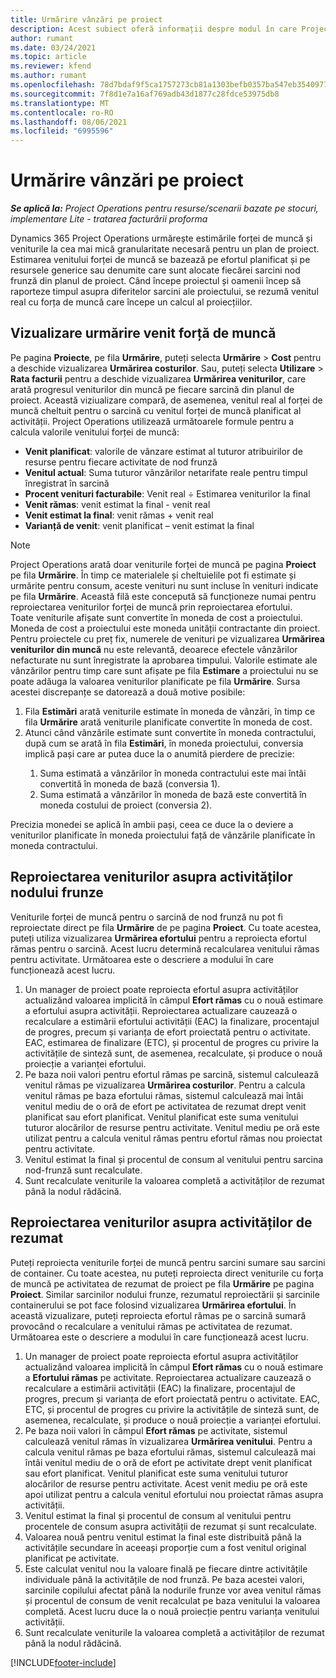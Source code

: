 ```yaml
---
title: Urmărire vânzări pe proiect
description: Acest subiect oferă informații despre modul în care Project Operations urmărește progresul în raport cu venitul forței de muncă pentru un proiect.
author: rumant
ms.date: 03/24/2021
ms.topic: article
ms.reviewer: kfend
ms.author: rumant
ms.openlocfilehash: 78d7bdaf9f5ca1757273cb81a1303befb0357ba547eb354097786fc3c38962b9
ms.sourcegitcommit: 7f8d1e7a16af769adb43d1877c28fdce53975db8
ms.translationtype: MT
ms.contentlocale: ro-RO
ms.lasthandoff: 08/06/2021
ms.locfileid: "6995596"
---
```

# <a name="project-sales-tracking"></a>Urmărire vânzări pe proiect

_**Se aplică la:** Project Operations pentru resurse/scenarii bazate pe stocuri, implementare Lite - tratarea facturării proforma_

Dynamics 365 Project Operations urmărește estimările forței de muncă și veniturile la cea mai mică granularitate necesară pentru un plan de proiect. Estimarea venitului forței de muncă se bazează pe efortul planificat și pe resursele generice sau denumite care sunt alocate fiecărei sarcini nod frunză din planul de proiect. Când începe proiectul și oamenii încep să raporteze timpul asupra diferitelor sarcini ale proiectului, se rezumă venitul real cu forța de muncă care începe un calcul al proiecțiilor.

## <a name="labor-revenue-tracking-view"></a>Vizualizare urmărire venit forță de muncă

Pe pagina **Proiecte**, pe fila **Urmărire**, puteți selecta **Urmărire** > **Cost** pentru a deschide vizualizarea **Urmărirea costurilor**. Sau, puteți selecta **Utilizare** > **Rata facturii** pentru a deschide vizualizarea **Urmărirea veniturilor**, care arată progresul veniturilor din muncă pe fiecare sarcină din planul de proiect. Această viziualizare compară, de asemenea, venitul real al forței de muncă cheltuit pentru o sarcină cu venitul forței de muncă planificat al activității. Project Operations utilizează următoarele formule pentru a calcula valorile venitului forței de muncă:

- **Venit planificat**: valorile de vânzare estimat al tuturor atribuirilor de resurse pentru fiecare activitate de nod frunză
- **Venitul actual**: Suma tuturor vânzărilor netarifate reale pentru timpul înregistrat în sarcină
- **Procent venituri facturabile**: Venit real ÷ Estimarea veniturilor la final
- **Venit rămas**: venit estimat la final - venit real
- **Venit estimat la final**: venit rămas + venit real
- **Varianță de venit**: venit planificat – venit estimat la final


> [!NOTE]
> Project Operations arată doar veniturile forței de muncă pe pagina **Proiect** pe fila **Urmărire**. În timp ce materialele și cheltuielile pot fi estimate și urmărite pentru consum, aceste venituri nu sunt incluse în venituri indicate pe fila **Urmărire**. Această filă este concepută să funcționeze numai pentru reproiectarea veniturilor forței de muncă prin reproiectarea efortului.  
> Toate veniturile afișate sunt convertite în moneda de cost a proiectului. Moneda de cost a proiectului este moneda unității contractante din proiect. Pentru proiectele cu preț fix, numerele de venituri pe vizualizarea **Urmărirea veniturilor din muncă** nu este relevantă, deoarece efectele vânzărilor nefacturate nu sunt înregistrate la aprobarea timpului.
> Valorile estimate ale vânzărilor pentru timp care sunt afișate pe fila **Estimare** a proiectului nu se poate adăuga la valoarea veniturilor planificate pe fila **Urmărire**. Sursa acestei discrepanțe se datorează a două motive posibile:
><ol>
   ><li> Fila <b>Estimări</b> arată veniturile estimate în moneda de vânzări, în timp ce fila <b>Urmărire</b> arată veniturile planificate convertite în moneda de cost. </li>
   ><li> Atunci când vânzările estimate sunt convertite în moneda contractului, după cum se arată în fila <b>Estimări</b>, în moneda proiectului, conversia implică pași care ar putea duce la o anumită pierdere de precizie: </li>
><ol>
><li> Suma estimată a vânzărilor în moneda contractului este mai întâi convertită în moneda de bază (conversia 1).</li>
><li> Suma estimată a vânzărilor în moneda de bază este convertită în moneda costului de proiect (conversia 2). </li>
></ol>
></ol>
> Precizia monedei se aplică în ambii pași, ceea ce duce la o deviere a veniturilor planificate în moneda proiectului față de vânzările planificate în moneda contractului.
   

## <a name="reprojecting-revenues-on-leaf-node-tasks"></a>Reproiectarea veniturilor asupra activităților nodului frunze

Veniturile forței de muncă pentru o sarcină de nod frunză nu pot fi reproiectate direct pe fila **Urmărire** de pe pagina **Proiect**. Cu toate acestea, puteți utiliza vizualizarea **Urmărirea efortului** pentru a reproiecta efortul rămas pentru o sarcină. Acest lucru determină recalcularea venitului rămas pentru activitate. Următoarea este o descriere a modului în care funcționează acest lucru.

1. Un manager de proiect poate reproiecta efortul asupra activităților actualizând valoarea implicită în câmpul **Efort rămas** cu o nouă estimare a efortului asupra activității. Reproiectarea actualizare cauzează o recalculare a estimării efortului activității (EAC) la finalizare, procentajul de progres, precum și varianța de efort proiectată pentru o activitate. EAC, estimarea de finalizare (ETC), și procentul de progres cu privire la activitățile de sinteză sunt, de asemenea, recalculate, și produce o nouă proiecție a varianței efortului.
2. Pe baza noii valori pentru efortul rămas pe sarcină, sistemul calculează venitul rămas pe vizualizarea **Urmărirea costurilor**. Pentru a calcula venitul rămas pe baza efortului rămas, sistemul calculează mai întâi venitul mediu de o oră de efort pe activitatea de rezumat drept venit planificat sau efort planificat. Venitul planificat este suma venitului tuturor alocărilor de resurse pentru activitate. Venitul mediu pe oră este utilizat pentru a calcula venitul rămas pentru efortul rămas nou proiectat pentru activitate.
3. Venitul estimat la final și procentul de consum al venitului pentru sarcina nod-frunză sunt recalculate.
4. Sunt recalculate veniturile la valoarea completă a activităților de rezumat până la nodul rădăcină.

## <a name="reprojecting-revenues-on-summary-tasks"></a>Reproiectarea veniturilor asupra activităților de rezumat

Puteți reproiecta veniturile forței de muncă pentru sarcini sumare sau sarcini de container. Cu toate acestea, nu puteți reproiecta direct veniturile cu forța de muncă pe activitatea de rezumat de proiect pe fila **Urmărire** pe pagina **Proiect**. Similar sarcinilor nodului frunze, rezumatul reproiectării și sarcinile containerului se pot face folosind vizualizarea **Urmărirea efortului**. În această vizualizare, puteți reproiecta efortul rămas pe o sarcină sumară provocând o recalculare a venitului rămas pe activitatea de rezumat. Următoarea este o descriere a modului în care funcționează acest lucru.

1. Un manager de proiect poate reproiecta efortul asupra activităților actualizând valoarea implicită în câmpul **Efort rămas** cu o nouă estimare a **Efortului rămas** pe activitate. Reproiectarea actualizare cauzează o recalculare a estimării activității (EAC) la finalizare, procentajul de progres, precum și varianța de efort proiectată pentru o activitate. EAC, ETC, și procentul de progres cu privire la activitățile de sinteză sunt, de asemenea, recalculate, și produce o nouă proiecție a varianței efortului.
2. Pe baza noii valori în câmpul **Efort rămas** pe activitate, sistemul calculează venitul rămas în vizualizarea **Urmărirea venitului**. Pentru a calcula venitul rămas pe baza efortului rămas, sistemul calculează mai întâi venitul mediu de o oră de efort pe activitate drept venit planificat sau efort planificat. Venitul planificat este suma venitului tuturor alocărilor de resurse pentru activitate. Acest venit mediu pe oră este apoi utilizat pentru a calcula venitul efortului nou proiectat rămas asupra activității.
3. Venitul estimat la final și procentul de consum al venitului pentru procentele de consum asupra activității de rezumat și sunt recalculate.
4. Valoarea nouă pentru venitul estimat la final este distribuită până la activitățile secundare în aceeași proporție cum a fost venitul original planificat pe activitate.
5. Este calculat venitul nou la valoare finală pe fiecare dintre activitățile individuale până la activitățile de nod frunză. Pe baza acestei valori, sarcinile copilului afectat până la nodurile frunze vor avea venitul rămas și procentul de consum de venit recalculat pe baza venitului la valoarea completă. Acest lucru duce la o nouă proiecție pentru varianța venitului activității. 
6. Sunt recalculate veniturile la valoarea completă a activităților de rezumat până la nodul rădăcină.


[!INCLUDE[footer-include](../includes/footer-banner.md)]

